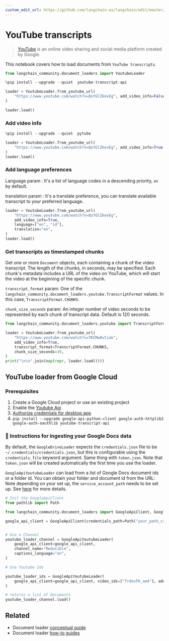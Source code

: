```yaml
---
custom_edit_url: https://github.com/langchain-ai/langchain/edit/master/docs/docs/integrations/document_loaders/youtube_transcript.ipynb
---
```

# YouTube transcripts

>[YouTube](https://www.youtube.com/) is an online video sharing and social media platform created by Google.

This notebook covers how to load documents from `YouTube transcripts`.


```python
from langchain_community.document_loaders import YoutubeLoader
```


```python
%pip install --upgrade --quiet  youtube-transcript-api
```


```python
loader = YoutubeLoader.from_youtube_url(
    "https://www.youtube.com/watch?v=QsYGlZkevEg", add_video_info=False
)
```


```python
loader.load()
```

### Add video info


```python
%pip install --upgrade --quiet  pytube
```


```python
loader = YoutubeLoader.from_youtube_url(
    "https://www.youtube.com/watch?v=QsYGlZkevEg", add_video_info=True
)
loader.load()
```

### Add language preferences

Language param : It's a list of language codes in a descending priority, `en` by default.

translation param : It's a translate preference, you can translate available transcript to your preferred language.


```python
loader = YoutubeLoader.from_youtube_url(
    "https://www.youtube.com/watch?v=QsYGlZkevEg",
    add_video_info=True,
    language=["en", "id"],
    translation="en",
)
loader.load()
```

### Get transcripts as timestamped chunks

Get one or more `Document` objects, each containing a chunk of the video transcript.  The length of the chunks, in seconds, may be specified.  Each chunk's metadata includes a URL of the video on YouTube, which will start the video at the beginning of the specific chunk.

`transcript_format` param:  One of the `langchain_community.document_loaders.youtube.TranscriptFormat` values.  In this case, `TranscriptFormat.CHUNKS`.

`chunk_size_seconds` param:  An integer number of video seconds to be represented by each chunk of transcript data.  Default is 120 seconds.


```python
from langchain_community.document_loaders.youtube import TranscriptFormat

loader = YoutubeLoader.from_youtube_url(
    "https://www.youtube.com/watch?v=TKCMw0utiak",
    add_video_info=True,
    transcript_format=TranscriptFormat.CHUNKS,
    chunk_size_seconds=30,
)
print("\n\n".join(map(repr, loader.load())))
```

## YouTube loader from Google Cloud

### Prerequisites

1. Create a Google Cloud project or use an existing project
1. Enable the [Youtube Api](https://console.cloud.google.com/apis/enableflow?apiid=youtube.googleapis.com&project=sixth-grammar-344520)
1. [Authorize credentials for desktop app](https://developers.google.com/drive/api/quickstart/python#authorize_credentials_for_a_desktop_application)
1. `pip install --upgrade google-api-python-client google-auth-httplib2 google-auth-oauthlib youtube-transcript-api`

### 🧑 Instructions for ingesting your Google Docs data
By default, the `GoogleDriveLoader` expects the `credentials.json` file to be `~/.credentials/credentials.json`, but this is configurable using the `credentials_file` keyword argument. Same thing with `token.json`. Note that `token.json` will be created automatically the first time you use the loader.

`GoogleApiYoutubeLoader` can load from a list of Google Docs document ids or a folder id. You can obtain your folder and document id from the URL:
Note depending on your set up, the `service_account_path` needs to be set up. See [here](https://developers.google.com/drive/api/v3/quickstart/python) for more details.


```python
# Init the GoogleApiClient
from pathlib import Path

from langchain_community.document_loaders import GoogleApiClient, GoogleApiYoutubeLoader

google_api_client = GoogleApiClient(credentials_path=Path("your_path_creds.json"))


# Use a Channel
youtube_loader_channel = GoogleApiYoutubeLoader(
    google_api_client=google_api_client,
    channel_name="Reducible",
    captions_language="en",
)

# Use Youtube Ids

youtube_loader_ids = GoogleApiYoutubeLoader(
    google_api_client=google_api_client, video_ids=["TrdevFK_am4"], add_video_info=True
)

# returns a list of Documents
youtube_loader_channel.load()
```


## Related

- Document loader [conceptual guide](/docs/concepts/#document-loaders)
- Document loader [how-to guides](/docs/how_to/#document-loaders)
